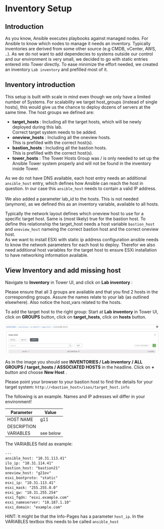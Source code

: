 # Inventory Setup

## Introduction

As you know, Ansible executes playbooks against managed nodes. For Ansible to know which nodes to manage it needs an inventory. Typically inventories are derived from some other source (e.g CMDB, vCenter, AWS, ..). As we do not want to add dependecies to systems outside our control and our environment is very small, we decided to go with static entries entered into Tower directly.
To ease minimize the effort needed, we created an inventory `Lab inventory` and prefilled most of it.

## Inventory introduction
This setup is built with scale in mind even though we only have a limited number of Systems. For scalability we target host_groups (instead of single hosts), this would give us the chance to deploy dozens of servers at the same time.
The host groups we defined are:
- **target_hosts** : Including all the target hosts, which will be newly deployed during this lab.<br>Correct target system needs to be added.
- **oneview_hosts** : Including all the oneview hosts.<br>This is prefilled with the correct host(s).
- **bastion_hosts** : Including all the bastion hosts.<br>This is prefilled with the correct host(s).
- **tower_hosts** : The Tower Hosts Group was / is only needed to set up the Ansible Tower system properly and will not be found in the inventory inside Tower.

As we do not have DNS available, each host entry needs an additional `ansible_host` entry, which defines how Ansible can reach the host in question. In our case this `ansible_host` needs to contain a valid IP address.<br><br>
We also added a parameter lab_id to the hosts. This is not needed (anymore), as we defined this as an inventory variable, available to all hosts.

Typically the network layout defines which oneview host to use for a specific target host. Same is (most likely) true for the bastion host. To define this relationship the target_host needs a host variable `bastion_host` and `oneview_host` nameing the correct bastion host and the correct oneview host.<br>
As we want to install ESXi with static ip address configuration ansible needs to know the network parameters for each host to deploy. Therefor we also need additional host variables for the target host to ensure ESXi installation to have networking information available.


## View Inventory and add missing host

Navigate to **Inventory** in Tower UI, and click on **Lab inventory** :

Please ensure that all 3 groups are available and that you find 2 hosts in the corresponding groups. Assure the names relate to your lab (as outlined elsewhere). Also notice the host_vars related to the hosts.

To add the target host to the right group:
Start at **Lab inventory** in Tower UI, click on **GROUPS** button, click on **target_hosts**, click on **hosts** button.
 
![AddHostToInventory](/images/AddHostToInventory.png)

As in the image you should see **INVENTORIES / Lab inventory / ALL GROUPS / target_hosts / ASSOCIATED HOSTS** in the headline. Click on **+** button and choose **New Host** .

Please point your browser to your bastion host to find the details for your target system: `http://<bastion_host>/isos/target_host.info`

The following is an example. Names and IP adresses wil differ in your environment!

| Parameter | Value |
|---|---|
| HOST NAME | g11 |
| DESCRIPTION | |
| VARIABLES |  see below |

The VARIABLES field as example:
```
--- 
ansible_host: "10.31.113.41"
ilo_ip: "10.31.114.41"
bastion_host: "bastion21"
oneview_host: "g21ov"  
esxi_bootproto: "static"
esxi_ip: "10.31.113.41"
esxi_mask: "255.255.0.0"
esxi_gw: "10.31.255.254"
esxi_fqdn: "esxi.example.com"
esxi_nameserver: "10.187.1.10"
esxi_domain: "example.com"
```

HINT:
It might be that the Info-Pages has a parameter `host_ip`. In the VARIABLES textbox this needs to be called `ansible_host`
